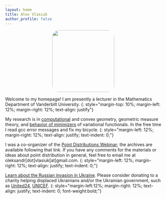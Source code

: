 ```yaml
---
layout: home
title: Alex Vlasiuk
author_profile: false
---
```

<div style="text-align: center">
<img src="/assets/images/st_george_isl.jpg" width="200" style="border-radius: 10%;" >
</div>

Welcome to my homepage! I am presently a lecturer in the Mathematics Department of Vanderbilt University.
{: style="margin-top: 10%; margin-left: 12%; margin-right: 12%; text-align: justify"}
<br>

My research is in [computational](/_pages/code) and convex geometry, geometric measure theory, and [behavior of minimizers](/_pages/math) of variational functionals. In the free time I read gcc error messages and fix my bicycle.
{: style="margin-left: 12%; margin-right: 12%; text-align: justify; text-indent: 0;"} 
<br>

I was a co-organizer of the [Point Distributions Webinar](https://vlasiuk.com/PDseminar/); the archives are available following that link. If you have any comments for the materials or ideas about point distribution in general, feel free to email me at oleksandr[dot]vlasiuk[at]gmail.com.
{: style="margin-left: 12%; margin-right: 12%; text-align: justify; text-indent: 0;"} 


[Learn about the Russian invasion in Ukraine](https://war.ukraine.ua). Please
consider donating to a charity helping displaced Ukrainians and/or the Ukrainian government, such as 
[United24](https://u24.gov.ua), [UNICEF](https://www.unicef.org.uk/donate/donate-now-to-protect-children-in-ukraine). 
{: style="margin-left:12%; margin-right: 12%; text-align: justify; text-indent: 0; font-weight:bold;"} 
